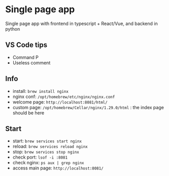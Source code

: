 # Single page app
Single page app with frontend in typescript + React/Vue, and backend in python

## VS Code tips
- Command P 
- Useless comment

## Info
- install: `brew install nginx`
- nginx conf: `/opt/homebrew/etc/nginx/nginx.conf`
- welcome page: `http://localhost:8081/html/`
- custom page: `/opt/homebrew/Cellar/nginx/1.29.0/html` : the index page should be here

## Start
- start: `brew services start nginx`
- reload: `brew services reload nginx`
- stop: `brew services stop nginx`
- check port: `lsof -i :8081`
- check nginx: `ps aux | grep nginx`
- access main page: `http://localhost:8081/`